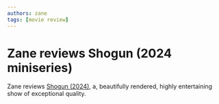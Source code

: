 ```yaml
---
authors: zane
tags: [movie review]
---
```

# Zane reviews Shogun (2024 miniseries)

Zane reviews [Shogun (2024)](/reviews/shows/shogun-2024), a, beautifully rendered, highly entertaining show of exceptional quality.